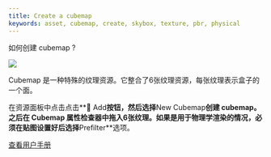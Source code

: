 ```yaml
---
title: Create a cubemap
keywords: asset, cubemap, create, skybox, texture, pbr, physical
---
```


如何创建 cubemap ?

<img src="https://playcanvas.com/static-assets/instructions/new_cubemap.gif"/>

Cubemap 是一种特殊的纹理资源。它整合了6张纹理资源，每张纹理表示盒子的一个面。

在资源面板中点击点击**<span class="font-icon">&#57632;</span> Add**按钮，然后选择**New Cubemap**创建 cubemap。之后在 Cubemap 属性检查器中拖入6张纹理。如果是用于物理学渲染的情况，必须在贴图设置好后选择**Prefilter**选项。

<a class="docs" href="http://developer.playcanvas.com/en/user-manual/assets/cubemaps/" target="_blank">查看用户手册</a>

